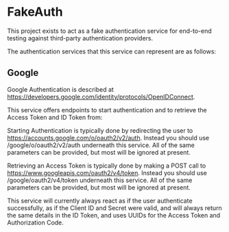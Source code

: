 FakeAuth
========

This project exists to act as a fake authentication service for end-to-end testing against third-party authentication providers.

The authentication services that this service can represent are as follows:

Google
------

Google Authentication is described at https://developers.google.com/identity/protocols/OpenIDConnect.

This service offers endpoints to start authentication and to retrieve the Access Token and ID Token from:

Starting Authentication is typically done by redirecting the user to https://accounts.google.com/o/oauth2/v2/auth. Instead you should use /google/o/oauth2/v2/auth underneath this service. All of the same parameters can be provided, but most will be ignored at present.

Retrieving an Access Token is typically done by making a POST call to https://www.googleapis.com/oauth2/v4/token. Instead you should use /google/oauth2/v4/token underneath this service. All of the same parameters can be provided, but most will be ignored at present.

This service will currently always react as if the user authenticate successfully, as if the Client ID and Secret were valid, and will always return the same details in the ID Token, and uses UUIDs for the Access Token and Authorization Code.

